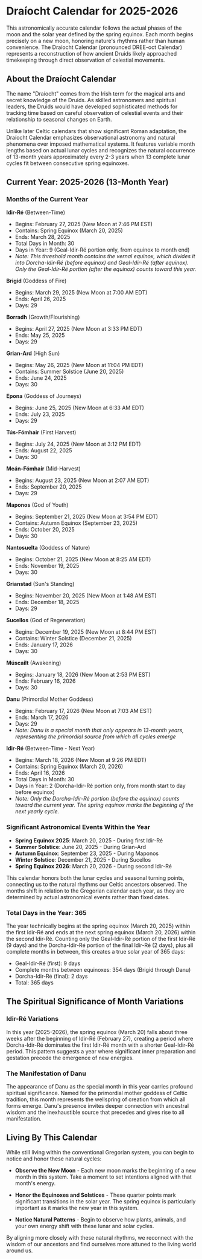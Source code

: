 # Draíocht Calendar for 2025-2026

This astronomically accurate calendar follows the actual phases of the moon and the solar year defined by the spring equinox. Each month begins precisely on a new moon, honoring nature's rhythms rather than human convenience. The Draíocht Calendar (pronounced DREE-oct Calendar) represents a reconstruction of how ancient Druids likely approached timekeeping through direct observation of celestial movements.

## About the Draíocht Calendar

The name "Draíocht" comes from the Irish term for the magical arts and secret knowledge of the Druids. As skilled astronomers and spiritual leaders, the Druids would have developed sophisticated methods for tracking time based on careful observation of celestial events and their relationship to seasonal changes on Earth.

Unlike later Celtic calendars that show significant Roman adaptation, the Draíocht Calendar emphasizes observational astronomy and natural phenomena over imposed mathematical systems. It features variable month lengths based on actual lunar cycles and recognizes the natural occurrence of 13-month years approximately every 2-3 years when 13 complete lunar cycles fit between consecutive spring equinoxes.

## Current Year: 2025-2026 (13-Month Year)

### Months of the Current Year

**Idir-Ré** (Between-Time)
* Begins: February 27, 2025 (New Moon at 7:46 PM EST)
* Contains: Spring Equinox (March 20, 2025)
* Ends: March 28, 2025
* Total Days in Month: 30
* Days in Year: 9 (Geal-Idir-Ré portion only, from equinox to month end)
* *Note: This threshold month contains the vernal equinox, which divides it into Dorcha-Idir-Ré (before equinox) and Geal-Idir-Ré (after equinox). Only the Geal-Idir-Ré portion (after the equinox) counts toward this year.*

**Brigid** (Goddess of Fire)
* Begins: March 29, 2025 (New Moon at 7:00 AM EDT)
* Ends: April 26, 2025
* Days: 29

**Borradh** (Growth/Flourishing)
* Begins: April 27, 2025 (New Moon at 3:33 PM EDT)
* Ends: May 25, 2025
* Days: 29

**Grian-Ard** (High Sun)
* Begins: May 26, 2025 (New Moon at 11:04 PM EDT)
* Contains: Summer Solstice (June 20, 2025)
* Ends: June 24, 2025
* Days: 30

**Epona** (Goddess of Journeys)
* Begins: June 25, 2025 (New Moon at 6:33 AM EDT)
* Ends: July 23, 2025
* Days: 29

**Tús-Fómhair** (First Harvest)
* Begins: July 24, 2025 (New Moon at 3:12 PM EDT)
* Ends: August 22, 2025
* Days: 30

**Meán-Fómhair** (Mid-Harvest)
* Begins: August 23, 2025 (New Moon at 2:07 AM EDT)
* Ends: September 20, 2025
* Days: 29

**Maponos** (God of Youth)
* Begins: September 21, 2025 (New Moon at 3:54 PM EDT)
* Contains: Autumn Equinox (September 23, 2025)
* Ends: October 20, 2025
* Days: 30

**Nantosuelta** (Goddess of Nature)
* Begins: October 21, 2025 (New Moon at 8:25 AM EDT)
* Ends: November 19, 2025
* Days: 30

**Grianstad** (Sun's Standing)
* Begins: November 20, 2025 (New Moon at 1:48 AM EST)
* Ends: December 18, 2025
* Days: 29

**Sucellos** (God of Regeneration)
* Begins: December 19, 2025 (New Moon at 8:44 PM EST)
* Contains: Winter Solstice (December 21, 2025)
* Ends: January 17, 2026
* Days: 30

**Múscailt** (Awakening)
* Begins: January 18, 2026 (New Moon at 2:53 PM EST)
* Ends: February 16, 2026
* Days: 30

**Danu** (Primordial Mother Goddess)
* Begins: February 17, 2026 (New Moon at 7:03 AM EST)
* Ends: March 17, 2026
* Days: 29
* *Note: Danu is a special month that only appears in 13-month years, representing the primordial source from which all cycles emerge*

**Idir-Ré** (Between-Time - Next Year)
* Begins: March 18, 2026 (New Moon at 9:26 PM EDT)
* Contains: Spring Equinox (March 20, 2026)
* Ends: April 16, 2026
* Total Days in Month: 30
* Days in Year: 2 (Dorcha-Idir-Ré portion only, from month start to day before equinox)
* *Note: Only the Dorcha-Idir-Ré portion (before the equinox) counts toward the current year. The spring equinox marks the beginning of the next yearly cycle.*

### Significant Astronomical Events Within the Year

* **Spring Equinox 2025**: March 20, 2025 - During first Idir-Ré
* **Summer Solstice**: June 20, 2025 - During Grian-Ard
* **Autumn Equinox**: September 23, 2025 - During Maponos
* **Winter Solstice**: December 21, 2025 - During Sucellos
* **Spring Equinox 2026**: March 20, 2026 - During second Idir-Ré

This calendar honors both the lunar cycles and seasonal turning points, connecting us to the natural rhythms our Celtic ancestors observed. The months shift in relation to the Gregorian calendar each year, as they are determined by actual astronomical events rather than fixed dates.

### Total Days in the Year: 365

The year technically begins at the spring equinox (March 20, 2025) within the first Idir-Ré and ends at the next spring equinox (March 20, 2026) within the second Idir-Ré. Counting only the Geal-Idir-Ré portion of the first Idir-Ré (9 days) and the Dorcha-Idir-Ré portion of the final Idir-Ré (2 days), plus all complete months in between, this creates a true solar year of 365 days:

* Geal-Idir-Ré (first): 9 days
* Complete months between equinoxes: 354 days (Brigid through Danu)
* Dorcha-Idir-Ré (final): 2 days
* Total: 365 days

## The Spiritual Significance of Month Variations

### Idir-Ré Variations

In this year (2025-2026), the spring equinox (March 20) falls about three weeks after the beginning of Idir-Ré (February 27), creating a period where Dorcha-Idir-Ré dominates the first Idir-Ré month with a shorter Geal-Idir-Ré period. This pattern suggests a year where significant inner preparation and gestation precede the emergence of new energies.

### The Manifestation of Danu

The appearance of Danu as the special month in this year carries profound spiritual significance. Named for the primordial mother goddess of Celtic tradition, this month represents the wellspring of creation from which all forms emerge. Danu's presence invites deeper connection with ancestral wisdom and the inexhaustible source that precedes and gives rise to all manifestation.

## Living By This Calendar

While still living within the conventional Gregorian system, you can begin to notice and honor these natural cycles:

* **Observe the New Moon** - Each new moon marks the beginning of a new month in this system. Take a moment to set intentions aligned with that month's energy.

* **Honor the Equinoxes and Solstices** - These quarter points mark significant transitions in the solar year. The spring equinox is particularly important as it marks the new year in this system.

* **Notice Natural Patterns** - Begin to observe how plants, animals, and your own energy shift with these lunar and solar cycles.

By aligning more closely with these natural rhythms, we reconnect with the wisdom of our ancestors and find ourselves more attuned to the living world around us.